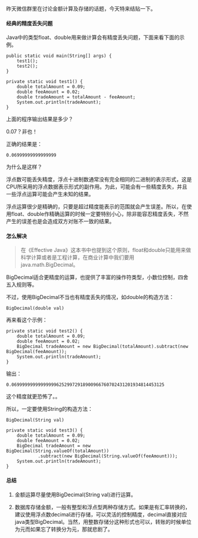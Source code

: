 昨天微信群里在讨论金额计算及存储的话题，今天特来结贴一下。

#### 经典的精度丢失问题

 Java中的类型float、double用来做计算会有精度丢失问题，下面来看下面的示例。

```
public static void main(String[] args) {
	test1();
	test2();
}

private static void test1() {
	double totalAmount = 0.09;
	double feeAmount = 0.02;
	double tradeAmount = totalAmount - feeAmount;
	System.out.println(tradeAmount);
}
```

上面的程序输出结果是多少？

0.07？非也！

正确的结果是：


```
0.06999999999999999
```

为什么是这样？

浮点数可能丢失精度，浮点十进制数通常没有完全相同的二进制的表示形式，这是CPU所采用的浮点数据表示形式的副作用。为此，可能会有一些精度丢失，并且一些浮点运算可能会产生未知的结果。

浮点运算很少是精确的，只要是超过精度能表示的范围就会产生误差。所以，在使用float、double作精确运算的时候一定要特别小心，除非能容忍精度丢失，不然产生的误差也是会造成双方对账不一致的结果。

#### 怎么解决

> 在《Effective Java》这本书中也提到这个原则，float和double只能用来做科学计算或者是工程计算，在商业计算中我们要用 java.math.BigDecimal。

BigDecimal适合更精度的运算，也提供了丰富的操作符类型，小数位控制，四舍五入规则等。

不过，使用BigDecimal不当也有精度丢失的情况，如double的构造方法：

```
BigDecimal(double val)
```

再来看这个示例：

```
private static void test2() {
	double totalAmount = 0.09;
	double feeAmount = 0.02;
	BigDecimal tradeAmount = new BigDecimal(totalAmount).subtract(new BigDecimal(feeAmount));
	System.out.println(tradeAmount);
}
```

输出：

```
0.0699999999999999962529972918900966760702431201934814453125
```

这个精度就更恐怖了。。

所以，一定要使用String的构造方法：

```
BigDecimal(String val)
```

```
private static void test3() {
	double totalAmount = 0.09;
	double feeAmount = 0.02;
	BigDecimal tradeAmount = new BigDecimal(String.valueOf(totalAmount))
			.subtract(new BigDecimal(String.valueOf(feeAmount)));
	System.out.println(tradeAmount);
}
```

#### 总结

1. 金额运算尽量使用BigDecimal(String val)进行运算。

1. 数据库存储金额，一般有整型和浮点型两种存储方式。如果是有汇率转换的，建议使用浮点数decimal进行存储，可以灵活的控制精度，decimal直接对应java类型BigDecimal。当然，用整数存储分这种形式也可以，转账的时候单位为元而如果忘了转换分为元，那就悲剧了。